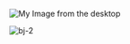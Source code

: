 ![My Image from the desktop]()

![bj-2](https://user-images.githubusercontent.com/40571508/156844531-29434e89-044f-4412-b16b-856c3c73147e.jpg)
